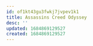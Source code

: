 ```yaml
---
id: of1kt43gu3fwkj7jvpev1k1
title: Assassins Creed Odyssey
desc: ''
updated: 1684869129527
created: 1684869129527
---
```

